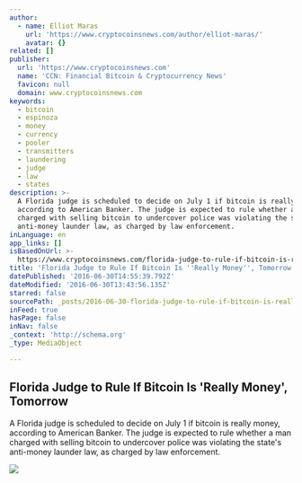 ```yaml
---
author:
  - name: Elliot Maras
    url: 'https://www.cryptocoinsnews.com/author/elliot-maras/'
    avatar: {}
related: []
publisher:
  url: 'https://www.cryptocoinsnews.com'
  name: 'CCN: Financial Bitcoin & Cryptocurrency News'
  favicon: null
  domain: www.cryptocoinsnews.com
keywords:
  - bitcoin
  - espinoza
  - money
  - currency
  - pooler
  - transmitters
  - laundering
  - judge
  - law
  - states
description: >-
  A Florida judge is scheduled to decide on July 1 if bitcoin is really money,
  according to American Banker. The judge is expected to rule whether a man
  charged with selling bitcoin to undercover police was violating the state's
  anti-money launder law, as charged by law enforcement.
inLanguage: en
app_links: []
isBasedOnUrl: >-
  https://www.cryptocoinsnews.com/florida-judge-to-rule-if-bitcoin-is-really-money-tomorrow/
title: 'Florida Judge to Rule If Bitcoin Is ''Really Money'', Tomorrow'
datePublished: '2016-06-30T14:55:39.792Z'
dateModified: '2016-06-30T13:43:56.135Z'
starred: false
sourcePath: _posts/2016-06-30-florida-judge-to-rule-if-bitcoin-is-really-money-tomorrow.md
inFeed: true
hasPage: false
inNav: false
_context: 'http://schema.org'
_type: MediaObject

---
```

<article style=""><h1>Florida Judge to Rule If Bitcoin Is 'Really Money', Tomorrow</h1><p>A Florida judge is scheduled to decide on July 1 if bitcoin is really money, according to American Banker. The judge is expected to rule whether a man charged with selling bitcoin to undercover police was violating the state's anti-money launder law, as charged by law enforcement.</p><img src="https://www.cryptocoinsnews.com/wp-content/uploads/2014/12/bitcoin-640x480.jpg" /></article>